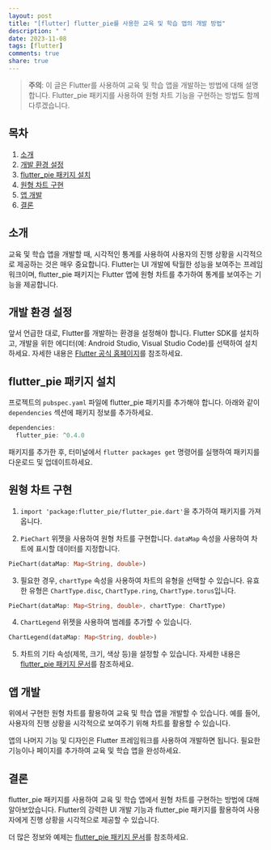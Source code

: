 ```yaml
---
layout: post
title: "[flutter] flutter_pie를 사용한 교육 및 학습 앱의 개발 방법"
description: " "
date: 2023-11-08
tags: [flutter]
comments: true
share: true
---
```


> **주의**: 이 글은 Flutter를 사용하여 교육 및 학습 앱을 개발하는 방법에 대해 설명합니다. Flutter_pie 패키지를 사용하여 원형 차트 기능을 구현하는 방법도 함께 다루겠습니다.

## 목차

1. [소개](#소개)
2. [개발 환경 설정](#개발-환경-설정)
3. [flutter_pie 패키지 설치](#flutter_pie-패키지-설치)
4. [원형 차트 구현](#원형-차트-구현)
5. [앱 개발](#앱-개발)
6. [결론](#결론)

## 소개

교육 및 학습 앱을 개발할 때, 시각적인 통계를 사용하여 사용자의 진행 상황을 시각적으로 제공하는 것은 매우 중요합니다. Flutter는 UI 개발에 탁월한 성능을 보여주는 프레임워크이며, flutter_pie 패키지는 Flutter 앱에 원형 차트를 추가하여 통계를 보여주는 기능을 제공합니다.

## 개발 환경 설정

앞서 언급한 대로, Flutter를 개발하는 환경을 설정해야 합니다. Flutter SDK를 설치하고, 개발을 위한 에디터(예: Android Studio, Visual Studio Code)를 선택하여 설치하세요. 자세한 내용은 [Flutter 공식 홈페이지](https://flutter.dev/)를 참조하세요.

## flutter_pie 패키지 설치

프로젝트의 `pubspec.yaml` 파일에 flutter_pie 패키지를 추가해야 합니다. 아래와 같이 `dependencies` 섹션에 패키지 정보를 추가하세요.

```dart
dependencies:
  flutter_pie: ^0.4.0
```

패키지를 추가한 후, 터미널에서 `flutter packages get` 명령어를 실행하여 패키지를 다운로드 및 업데이트하세요.

## 원형 차트 구현

1. `import 'package:flutter_pie/flutter_pie.dart'`을 추가하여 패키지를 가져옵니다.

2. `PieChart` 위젯을 사용하여 원형 차트를 구현합니다. `dataMap` 속성을 사용하여 차트에 표시할 데이터를 지정합니다.

```dart
PieChart(dataMap: Map<String, double>)
```

3. 필요한 경우, `chartType` 속성을 사용하여 차트의 유형을 선택할 수 있습니다. 유효한 유형은 `ChartType.disc`, `ChartType.ring`, `ChartType.torus`입니다.

```dart
PieChart(dataMap: Map<String, double>, chartType: ChartType)
```

4. `ChartLegend` 위젯을 사용하여 범례를 추가할 수 있습니다.

```dart
ChartLegend(dataMap: Map<String, double>)
```

5. 차트의 기타 속성(제목, 크기, 색상 등)을 설정할 수 있습니다. 자세한 내용은 [flutter_pie 패키지 문서](https://pub.dev/packages/flutter_pie)를 참조하세요.

## 앱 개발

위에서 구현한 원형 차트를 활용하여 교육 및 학습 앱을 개발할 수 있습니다. 예를 들어, 사용자의 진행 상황을 시각적으로 보여주기 위해 차트를 활용할 수 있습니다.

앱의 나머지 기능 및 디자인은 Flutter 프레임워크를 사용하여 개발하면 됩니다. 필요한 기능이나 페이지를 추가하여 교육 및 학습 앱을 완성하세요.

## 결론

flutter_pie 패키지를 사용하여 교육 및 학습 앱에서 원형 차트를 구현하는 방법에 대해 알아보았습니다. Flutter의 강력한 UI 개발 기능과 flutter_pie 패키지를 활용하여 사용자에게 진행 상황을 시각적으로 제공할 수 있습니다.

더 많은 정보와 예제는 [flutter_pie 패키지 문서](https://pub.dev/packages/flutter_pie)를 참조하세요.